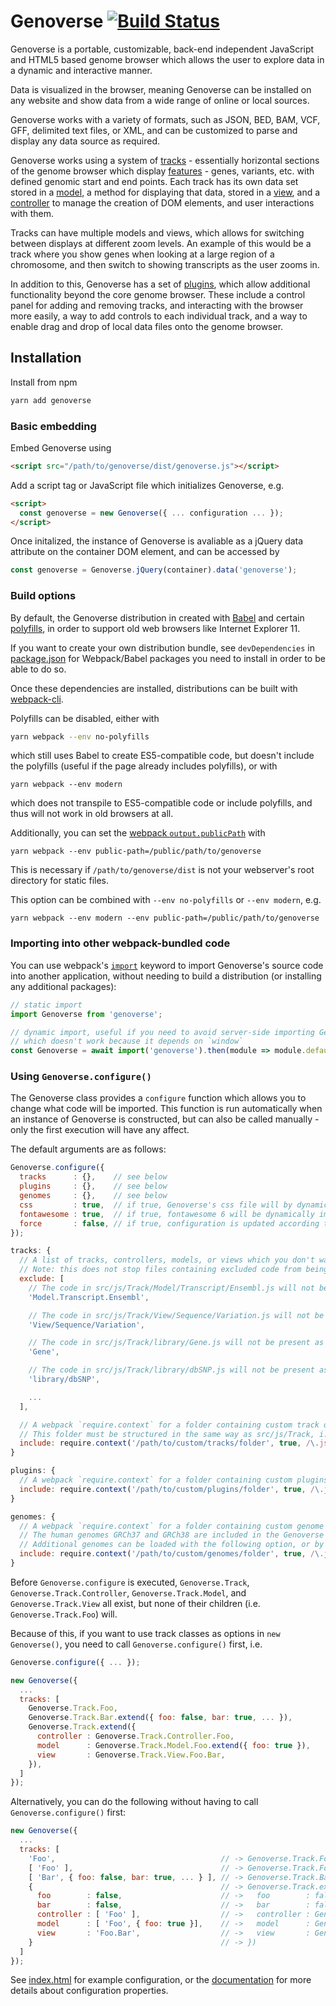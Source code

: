 # Genoverse [![Build Status](https://github.com/WTSI-decipher-grp/Genoverse/actions/workflows/test.yml/badge.svg)](https://github.com/WTSI-decipher-grp/Genoverse/actions)

Genoverse is a portable, customizable, back-end independent JavaScript and HTML5 based genome browser which allows the user to explore data in a dynamic and interactive manner.

Data is visualized in the browser, meaning Genoverse can be installed on any website and show data from a wide range of online or local sources.

Genoverse works with a variety of formats, such as JSON, BED, BAM, VCF, GFF, delimited text files, or XML, and can be customized to parse and display any data source as required.

Genoverse works using a system of [tracks](https://github.com/WTSI-decipher-grp/Genoverse/wiki/Tracks) - essentially horizontal sections of the genome browser which display [features](https://github.com/WTSI-decipher-grp/Genoverse/wiki/Features) - genes, variants, etc. with defined genomic start and end points. Each track has its own data set stored in a [model](https://github.com/WTSI-decipher-grp/Genoverse/wiki/Genoverse.Track.Model-functions), a method for displaying that data, stored in a [view](https://github.com/WTSI-decipher-grp/Genoverse/wiki/Genoverse.Track.View-functions), and a [controller](https://github.com/WTSI-decipher-grp/Genoverse/wiki/Genoverse.Track.Controller-functions) to manage the creation of DOM elements, and user interactions with them.

Tracks can have multiple models and views, which allows for switching between displays at different zoom levels. An example of this would be a track where you show genes when looking at a large region of a chromosome, and then switch to showing transcripts as the user zooms in.

In addition to this, Genoverse has a set of [plugins](https://github.com/WTSI-decipher-grp/Genoverse/wiki/Plugins), which allow additional functionality beyond the core genome browser. These include a control panel for adding and removing tracks, and interacting with the browser more easily, a way to add controls to each individual track, and a way to enable drag and drop of local data files onto the genome browser.

## Installation

Install from npm
```sh
yarn add genoverse
```

### Basic embedding

Embed Genoverse using
```html
<script src="/path/to/genoverse/dist/genoverse.js"></script>
```

Add a script tag or JavaScript file which initializes Genoverse, e.g.
```html
<script>
  const genoverse = new Genoverse({ ... configuration ... });
</script>
```

Once initalized, the instance of Genoverse is avaliable as a jQuery data attribute on the container DOM element, and can be accessed by
```javascript
const genoverse = Genoverse.jQuery(container).data('genoverse');
```

### Build options

By default, the Genoverse distribution in created with [Babel](https://babeljs.io/) and certain [polyfills](https://github.com/zloirock/core-js/blob/master/README.md), in order to support old web browsers like Internet Explorer 11.

If you want to create your own distribution bundle, see `devDependencies` in [package.json](https://github.com/WTSI-decipher-grp/Genoverse/blob/master/package.json) for Webpack/Babel packages you need to install in order to be able to do so.

Once these dependencies are installed, distributions can be built with [webpack-cli](https://webpack.js.org/api/cli/).

Polyfills can be disabled, either with
```sh
yarn webpack --env no-polyfills
```
which still uses Babel to create ES5-compatible code, but doesn't include the polyfills (useful if the page already includes polyfills), or with
```
yarn webpack --env modern
```
which does not transpile to ES5-compatible code or include polyfills, and thus will not work in old browsers at all.

Additionally, you can set the [webpack `output.publicPath`](https://webpack.js.org/configuration/output/#outputpublicpath) with
```
yarn webpack --env public-path=/public/path/to/genoverse
```
This is necessary if `/path/to/genoverse/dist` is not your webserver's root directory for static files.

This option can be combined with `--env no-polyfills` or `--env modern`, e.g.
```
yarn webpack --env modern --env public-path=/public/path/to/genoverse
```

### Importing into other webpack-bundled code

You can use webpack's [`import`](https://webpack.js.org/guides/ecma-script-modules/#importing) keyword to import Genoverse's source code into another application, without needing to build a distribution (or installing any additional packages):

```js
// static import
import Genoverse from 'genoverse';

// dynamic import, useful if you need to avoid server-side importing Genoverse,
// which doesn't work because it depends on `window`
const Genoverse = await import('genoverse').then(module => module.default);
```

### Using `Genoverse.configure()`

The Genoverse class provides a `configure` function which allows you to change what code will be imported. This function is run automatically when an instance of Genoverse is constructed, but can also be called manually - only the first execution will have any affect.

The default arguments are as follows:
```js
Genoverse.configure({
  tracks      : {},    // see below
  plugins     : {},    // see below
  genomes     : {},    // see below
  css         : true,  // if true, Genoverse's css file will by dynamically imported
  fontawesome : true,  // if true, fontawesome 6 will be dynamically imported. Set to false if fontawesome is already in use on the page
  force       : false, // if true, configuration is updated according to the other arguments
});
```

```js
tracks: {
  // A list of tracks, controllers, models, or views which you don't want to appear in the Genoverse.Track namespace.
  // Note: this does not stop files containing excluded code from being present in the webpack bundle.
  exclude: [
    // The code in src/js/Track/Model/Transcript/Ensembl.js will not be present as Genoverse.Track.Model.Transcript.Ensembl
    'Model.Transcript.Ensembl',

    // The code in src/js/Track/View/Sequence/Variation.js will not be present as Genoverse.Track.View.Sequence.Variation
    'View/Sequence/Variation',

    // The code in src/js/Track/library/Gene.js will not be present as Genoverse.Track.Gene
    'Gene',

    // The code in src/js/Track/library/dbSNP.js will not be present as Genoverse.Track.dbSNP
    'library/dbSNP',

    ...
  ],

  // A webpack `require.context` for a folder containing custom track definitions.
  // This folder must be structured in the same way as src/js/Track, i.e. with some/or of the sub-folders Controller, Model, View, library
  include: require.context('/path/to/custom/tracks/folder', true, /\.js$/),
}
```

```js
plugins: {
  // A webpack `require.context` for a folder containing custom plugins.
  include: require.context('/path/to/custom/plugins/folder', true, /\.js$/),
}
```

```js
genomes: {
  // A webpack `require.context` for a folder containing custom genome definitions.
  // The human genomes GRCh37 and GRCh38 are included in the Genoverse repo, and imported dynamically if needed (see src/js/genomes).
  // Additional genomes can be loaded with the following option, or by using new Genoverse({ ... genome: aGenomeDefinitionObject ... })
  include: require.context('/path/to/custom/genomes/folder', true, /\.js$/),
}
```

Before `Genoverse.configure` is executed, `Genoverse.Track`, `Genoverse.Track.Controller`, `Genoverse.Track.Model`, and `Genoverse.Track.View` all exist, but none of their children (i.e. `Genoverse.Track.Foo`) will.

Because of this, if you want to use track classes as options in `new Genoverse()`, you need to call `Genoverse.configure()` first, i.e.

```js
Genoverse.configure({ ... });

new Genoverse({
  ...
  tracks: [
    Genoverse.Track.Foo,
    Genoverse.Track.Bar.extend({ foo: false, bar: true, ... }),
    Genoverse.Track.extend({
      controller : Genoverse.Track.Controller.Foo,
      model      : Genoverse.Track.Model.Foo.extend({ foo: true }),
      view       : Genoverse.Track.View.Foo.Bar,
    }),
  ]
});
```

Alternatively, you can do the following without having to call `Genoverse.configure()` first:

```js
new Genoverse({
  ...
  tracks: [
    'Foo',                                     // -> Genoverse.Track.Foo
    [ 'Foo' ],                                 // -> Genoverse.Track.Foo
    [ 'Bar', { foo: false, bar: true, ... } ], // -> Genoverse.Track.Bar.extend({ foo: false, bar: true, ... })
    {                                          // -> Genoverse.Track.extend({
      foo        : false,                      // ->   foo        : false,
      bar        : false,                      // ->   bar        : false,
      controller : [ 'Foo' ],                  // ->   controller : Genoverse.Track.Controller.Foo,
      model      : [ 'Foo', { foo: true }],    // ->   model      : Genoverse.Track.Model.Foo.extend({ foo: true }),
      view       : 'Foo.Bar',                  // ->   view       : Genoverse.Track.View.Foo.Bar,
    }                                          // -> })
  ]
});
```

See [index.html](https://github.com/WTSI-decipher-grp/Genoverse/blob/master/index.html) for example configuration, or the [documentation](https://github.com/WTSI-decipher-grp/Genoverse/wiki/Genoverse-configuration) for more details about configuration properties.
